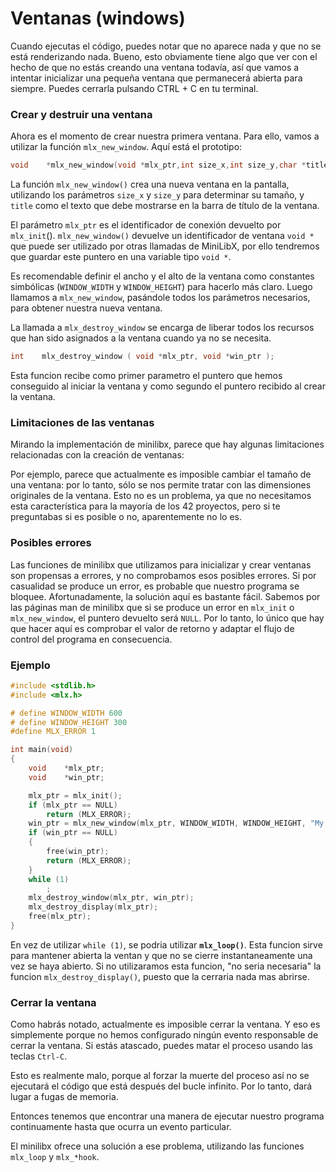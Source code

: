 # Ventanas (windows)

Cuando ejecutas el código,  puedes  notar que no aparece nada y que no se está renderizando nada. Bueno, esto obviamente tiene algo que ver con el hecho de que no estás creando una ventana todavía, así que vamos a intentar inicializar una pequeña ventana que permanecerá abierta para siempre. Puedes cerrarla pulsando CTRL + C en tu terminal.

### Crear y destruir una ventana

Ahora es el momento de crear nuestra primera ventana. Para ello, vamos a utilizar la función `mlx_new_window`. Aquí está el prototipo:

```c
void	*mlx_new_window(void *mlx_ptr,int size_x,int size_y,char *title);
```

La función `mlx_new_window()` crea una nueva ventana en la pantalla, utilizando los parámetros `size_x` y `size_y` para determinar su tamaño, y `title` como el texto que debe mostrarse en la barra de título de la ventana.

El parámetro `mlx_ptr` es el identificador de conexión devuelto por `mlx_init`(). `mlx_new_window()` devuelve un identificador de ventana `void *` que puede ser utilizado por otras llamadas de MiniLibX, por ello tendremos que guardar este puntero en una variable tipo `void *`.

Es recomendable definir el ancho y el alto de la ventana como constantes simbólicas (`WINDOW_WIDTH` y `WINDOW_HEIGHT`) para hacerlo más claro. Luego llamamos a `mlx_new_window`, pasándole todos los parámetros necesarios, para obtener nuestra nueva ventana.

La llamada a `mlx_destroy_window` se encarga de liberar todos los recursos que han sido asignados a la ventana cuando ya no se necesita.

```c
int    mlx_destroy_window ( void *mlx_ptr, void *win_ptr );
```

Esta funcion recibe como primer parametro el puntero que hemos conseguido al iniciar la ventana y como segundo el puntero recibido al crear la ventana.

### Limitaciones de las ventanas

Mirando la implementación de minilibx, parece que hay algunas limitaciones relacionadas con la creación de ventanas:

Por ejemplo, parece que actualmente es imposible cambiar el tamaño de una ventana: por lo tanto, sólo se nos permite tratar con las dimensiones originales de la ventana. Esto no es un problema, ya que no necesitamos esta característica para la mayoría de los 42 proyectos, pero si te preguntabas si es posible o no, aparentemente no lo es.

### Posibles errores

Las funciones de minilibx que utilizamos para inicializar y crear ventanas son propensas a errores, y no comprobamos esos posibles errores. Si por casualidad se produce un error, es probable que nuestro programa se bloquee. Afortunadamente, la solución aquí es bastante fácil. Sabemos por las páginas man de minilibx que si se produce un error en `mlx_init` o `mlx_new_window`, el puntero devuelto será `NULL`. Por lo tanto, lo único que hay que hacer aquí es comprobar el valor de retorno y adaptar el flujo de control del programa en consecuencia.

### Ejemplo

```c
#include <stdlib.h>
#include <mlx.h>

# define WINDOW_WIDTH 600
# define WINDOW_HEIGHT 300
#define MLX_ERROR 1

int main(void)
{
	void	*mlx_ptr;
	void	*win_ptr;

	mlx_ptr = mlx_init();
	if (mlx_ptr == NULL)
		return (MLX_ERROR);
	win_ptr = mlx_new_window(mlx_ptr, WINDOW_WIDTH, WINDOW_HEIGHT, "My first window!");
	if (win_ptr == NULL)
	{
		free(win_ptr);
		return (MLX_ERROR);
	}
	while (1)
		;
	mlx_destroy_window(mlx_ptr, win_ptr);
	mlx_destroy_display(mlx_ptr);
	free(mlx_ptr);
}
```

En vez de  utilizar `while (1)`, se podria utilizar **`mlx_loop()`**. Esta funcion sirve para mantener abierta la ventan y que no se cierre instantaneamente una vez se haya abierto. Si no utilizaramos esta funcion, "no seria necesaria" la funcion `mlx_destroy_display()`, puesto que la cerraria nada mas abrirse.

### Cerrar la ventana

Como habrás notado, actualmente es imposible cerrar la ventana. Y eso es simplemente porque no hemos configurado ningún evento responsable de cerrar la ventana. Si estás atascado, puedes matar el proceso usando las teclas `Ctrl-C`.

Esto es realmente malo, porque al forzar la muerte del proceso así no se ejecutará el código que está después del bucle infinito. Por lo tanto, dará lugar a fugas de memoria.

Entonces tenemos que encontrar una manera de ejecutar nuestro programa continuamente hasta que ocurra un evento particular.

El minilibx ofrece una solución a ese problema, utilizando las funciones `mlx_loop` y `mlx_*hook`.&#x20;
